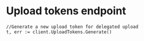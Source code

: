 # Upload tokens endpoint

```golang
//Generate a new upload token for delegated upload
t, err := client.UploadTokens.Generate()

```